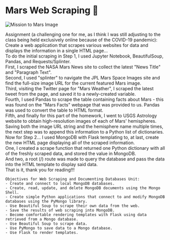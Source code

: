 # Mars Web Scraping 🔭

![Mission to Mars Image](https://github.com/RutgersCodingBootcamp/RU-JER-DATA-PT-01-2020/raw/master/02-Homework/12-Web-Scraping-and-Document-Databases/Instructions/Images/mission_to_mars.png)  


Assignment (a challenging one for me, as I think I was still adjusting to the class being held exclusively online because of the COVID-19 pandemic): Create a web application that scrapes various websites for data and displays the information in a single HTML page...  
To do the initial scraping in Step 1, I used Jupyter Notebook, BeautifulSoup, Pandas, and Requests/Splinter.  
First, I scraped the NASA Mars News site to collect the latest "News Title" and "Paragraph Text".  
Second, I used "splinter" to navigate the JPL Mars Space Images site and find the full-size image URL for the current featured Mars image.  
Third, visiting the Twitter page for "Mars Weather", I scraped the latest tweet from the page, and saved it to a newly-created variable.  
Fourth, I used Pandas to scrape the table containing facts about Mars - this was found on the "Mars Facts" webpage that was provided to us. Pandas was used to convert the table to HTML format.  
Fifth, and finally for this part of the homework, I went to USGS Astrology website to obtain high-resolution images of each of Mars' hemispheres. Saving both the image URL string and the hemisphere name multiple times, the next step was to append this information to a Python list of dictionaries.  
Now for Step 2... I used MongoDB with Flask templating to, at last, create the new HTML page displaying all of the scraped information.  
One, I created a scrape function that returned one Python dictionary with all of the freshly scraped data, and stored the value in MongoDB.  
And two, a root (/) route was made to query the database and pass the data into the HTML template to display said data.  
That is it, thank you for reading!!!
```
Objectives for Web Scraping and Documenting Databases Unit:
- Create and connect to local MongoDB databases.
- Create, read, update, and delete MongoDB documents using the Mongo Shell.
- Create simple Python applications that connect to and modify MongoDB databases using the PyMongo library.
- Use Beautiful Soup to scrape their own data from the web.
- Save the results of web scraping into MongoDB.
- Become comfortable rendering templates with Flask using data retrieved from a Mongo database.
- Use Beautiful Soup to scrape data.
- Use PyMongo to save data to a Mongo database.
- Use Flask to render templates.
```
